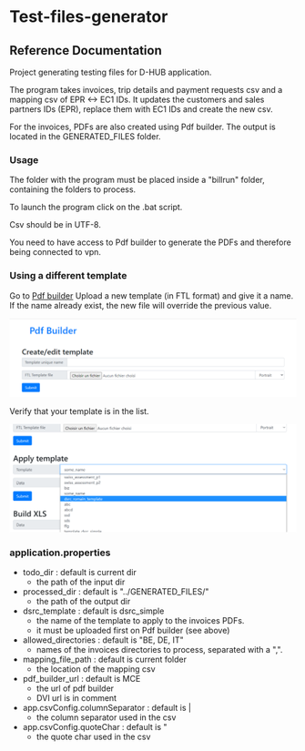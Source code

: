 # Test-files-generator

## Reference Documentation

Project generating testing files for D-HUB application. 

The program takes invoices, trip details and payment requests csv and a mapping csv of EPR <-> EC1 IDs.
It updates the customers and sales partners IDs (EPR), replace them with EC1 IDs and create the new csv.

For the invoices, PDFs are also created using Pdf builder.
The output is located in the GENERATED_FILES folder.

### Usage
The folder with the program must be placed inside a "billrun" folder, containing the folders to process.

To launch the program click on the .bat script.

Csv should be in UTF-8.

You need to have access to Pdf builder to generate the PDFs and therefore being connected to vpn. 

### Using a different template
Go to [Pdf builder](http://doc-builder-t4e-ec1-ut.app.fx.mce.tcc.dc/api/build)
Upload a new template (in FTL format) and give it a name. If the name already exist, the new file will override the previous value.

![alt text](./1.png)

Verify that your template is in the list.

![alt text](./2.png)

### application.properties
* todo_dir : default is current dir
    * the path of the input dir
* processed_dir : default is "../GENERATED_FILES/"
    * the path of the output dir
* dsrc_template : default is dsrc_simple
  * the name of the template to apply to the invoices PDFs. 
  * it must be uploaded first on Pdf builder (see above)
* allowed_directories : default is "BE, DE, IT"
  * names of the invoices directories to process, separated with a ",".
* mapping_file_path : default is current folder
  * the location of the mapping csv
* pdf_builder_url : default is MCE
  * the url of pdf builder
  * DVI url is in comment
* app.csvConfig.columnSeparator : default is |
  * the column separator used in the csv
* app.csvConfig.quoteChar : default is "
  * the quote char used in the csv

